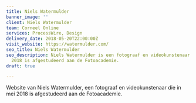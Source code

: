 ```yaml
---
title: Niels Watermulder
banner_image: ''
client: Niels Watermulder
team: Corneel Online
services: ProcessWire, Design
delivery_date: 2018-05-20T22:00:00Z
visit_website: https://watermulder.com/
seo_title: Niels Watermulder
seo_description: Niels Watermulder is een fotograaf en videokunstenaar die in mei
  2018 is afgestudeerd aan de Fotoacademie.
draft: true

---
```

Website van Niels Watermulder, een fotograaf en videokunstenaar die in mei 2018 is afgestudeerd aan de Fotoacademie.